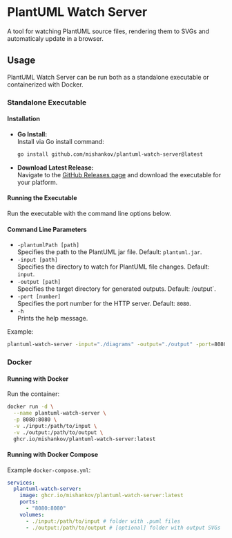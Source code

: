 # PlantUML Watch Server

A tool for watching PlantUML source files, rendering them to SVGs and automaticaly update in a browser.

## Usage

PlantUML Watch Server can be run both as a standalone executable or containerized with Docker.

### Standalone Executable

#### Installation

- **Go Install:**  
  Install via Go install command:
  ```bash
  go install github.com/mishankov/plantuml-watch-server@latest
  ```
- **Download Latest Release:**  
  Navigate to the [GitHub Releases page](https://github.com/mishankov/plantuml-watch-server/releases) and download the executable for your platform.

#### Running the Executable

Run the executable with the command line options below.

#### Command Line Parameters

- `-plantumlPath [path]`  
  Specifies the path to the PlantUML jar file. Default: `plantuml.jar`.
- `-input [path]`  
  Specifies the directory to watch for PlantUML file changes. Default: `input`.
- `-output [path]`  
  Specifies the target directory for generated outputs. Default: /output`.
- `-port [number]`  
  Specifies the port number for the HTTP server. Default: `8080`.
- `-h`  
  Prints the help message.

Example:
```bash
plantuml-watch-server -input="./diagrams" -output="./output" -port=8080 -verbose
```

### Docker

#### Running with Docker

Run the container:
```bash
docker run -d \
  --name plantuml-watch-server \
  -p 8080:8080 \
  -v ./input:/path/to/input \
  -v ./output:/path/to/output \
  ghcr.io/mishankov/plantuml-watch-server:latest
```

#### Running with Docker Compose

Example `docker-compose.yml`:
```yaml
services:
  plantuml-watch-server:
    image: ghcr.io/mishankov/plantuml-watch-server:latest
    ports:
      - "8080:8080"
    volumes: 
      - ./input:/path/to/input # folder with .puml files
      - ./output:/path/to/output # [optional] folder with output SVGs
```

